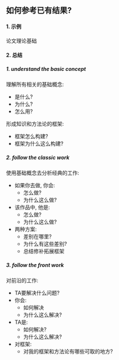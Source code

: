 ## 如何参考已有结果?

#### 1. 示例

论文理论基础

#### 2. 总结

##### 1. understand the basic concept

理解所有相关的基础概念:

- 是什么?
- 为什么?
- 怎么用?

形成知识和方法论的框架:

- 框架怎么构建?
- 框架为什么这么构建?

##### 2. follow the classic work

使用基础概念去分析经典的工作:

- 如果你去做, 你会:
  - 怎么做?
  - 为什么这么做?
- 该作品中, 他是:
  - 怎么做?
  - 为什么这么做?
- 两种方案:
  - 差别在哪里?
  - 为什么有这些差别?
  - 总结修补拓展框架

##### 3. follow the front work

对前沿的工作:

- TA要解决什么问题?
- 你会:
  - 如何解决
  - 为什么这么解决?
- TA是:
  - 如何解决?
  - 为什么这么解决?
- 对框架:
  - 对我的框架和方法论有哪些可取的地方?